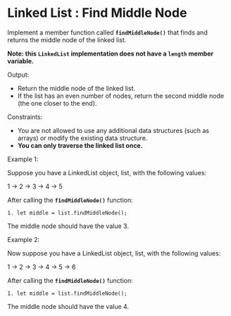 # Linked List : Find Middle Node

Implement a member function called **`findMiddleNode()`** that finds and returns the middle node of the linked list.

**Note: this `LinkedList` implementation does not have a `length` member variable.**

Output:

- Return the middle node of the linked list.
- If the list has an even number of nodes, return the second middle node (the one closer to the end).

Constraints:

- You are not allowed to use any additional data structures (such as arrays) or modify the existing data structure.
- **You can only traverse the linked list once.**

Example 1:

Suppose you have a LinkedList object, list, with the following values:

1 -> 2 -> 3 -> 4 -> 5

After calling the **`findMiddleNode()`** function:

`1. let middle = list.findMiddleNode();`

The middle node should have the value 3.

Example 2:

Now suppose you have a LinkedList object, list, with the following values:

1 -> 2 -> 3 -> 4 -> 5 -> 6

After calling the **`findMiddleNode()`** function:

`1. let middle = list.findMiddleNode();`

The middle node should have the value 4.
